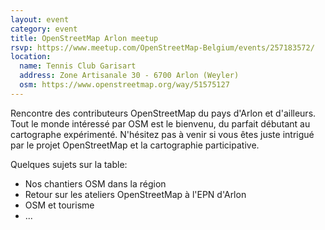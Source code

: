 ```yaml
---
layout: event
category: event
title: OpenStreetMap Arlon meetup
rsvp: https://www.meetup.com/OpenStreetMap-Belgium/events/257183572/
location:
  name: Tennis Club Garisart
  address: Zone Artisanale 30 - 6700 Arlon (Weyler)
  osm: https://www.openstreetmap.org/way/51575127
---
```


Rencontre des contributeurs OpenStreetMap du pays d'Arlon et d'ailleurs. Tout le monde intéressé par OSM est le bienvenu, du parfait débutant au cartographe expérimenté. N'hésitez pas à venir si vous êtes juste intrigué par le projet OpenStreetMap et la cartographie participative.

Quelques sujets sur la table:

* Nos chantiers OSM dans la région
* Retour sur les ateliers OpenStreetMap à l'EPN d'Arlon
* OSM et tourisme
* ...
